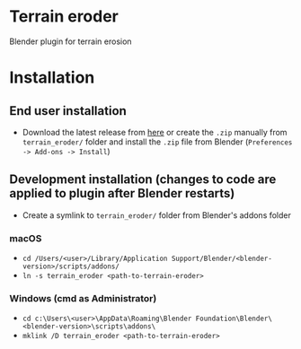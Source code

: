 # Terrain eroder
Blender plugin for terrain erosion


# Installation

## End user installation
- Download the latest release from [here](https://github.com/petak5/BP/releases/) or create the `.zip` manually from `terrain_eroder/` folder and install the `.zip` file from Blender (`Preferences -> Add-ons -> Install`)

## Development installation (changes to code are applied to plugin after Blender restarts)
- Create a symlink to `terrain_eroder/` folder from Blender's addons folder
### macOS
- `cd /Users/<user>/Library/Application Support/Blender/<blender-version>/scripts/addons/`
- `ln -s terrain_eroder <path-to-terrain-eroder>`
### Windows (cmd as Administrator)
- `cd c:\Users\<user>\AppData\Roaming\Blender Foundation\Blender\<blender-version>\scripts\addons\`
- `mklink /D terrain_eroder <path-to-terrain-eroder>` 

